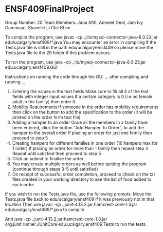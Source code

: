 # ENSF409FinalProject

Group Number: 20
Team Members: Jana Afifi, Amneet Deol, Jam Ivy Gammuac, Shanelle Li Chit Khim

To compile the program, use javac -cp .;lib/mysql-connector-java-8.0.23.jar edu/ucalgary/ensf409/*.java
You may encounter an error in compiling if the Tests.java file is still in the path edu/ucalgary/ensf409 so please
move the Tests.java file to the 20 folder if this problem occurs.

To run the program, use java -cp .;lib/mysql-connector-java-8.0.23.jar edu.ucalgary.ensf409.GUI

Instructions on running the code through the GUI
... after compiling and running ...

1. Entering the values in the text fields
   Make sure to fill all 4 of the text fields with integer input values
   If a certain category is 0 (i.e no female adult in the family) then enter 0
2. Mobility Requirements
   If someone in the order has mobility requirements then click on the button
   to add the specification to the order (it will be printed on the order form text file)
3. Adding a hamper to an order
   Once all the members in a family have been entered, click the button "Add Hamper To 
   Order", to add the hamper to the overall order
   If placing an order for just one family then proceed to step 5
4. Creating hampers for different families in one order (10 hampers max for 1 order)
   If placing an order for more than 1 family then repeat step 3
   Repeat until satisfied then proceed to step 5
5. Click on submit to finalise the order
6. You may create multiple orders as well before quitting the program (continue through steps 3-5 until satisfied) 
7. On receipt of successful order completion, proceed to check on the
   txt files created in your working directory to see the list of food added to each order

If you wish to run the Tests.java file, use the following prompts:
Move the Tests.java file back to edu/ucalgary/ensf409 if it was previously not in that location
Then use javac -cp .;junit-4.13.2.jar;hamcrest-core-1.3.jar edu/ucalgary/ensf409/*.java to compile

And java -cp .;junit-4.13.2.jar;hamcrest-core-1.3.jar org.junit.runner.JUnitCore edu.ucalgary.ensf409.Tests to run the tests.
